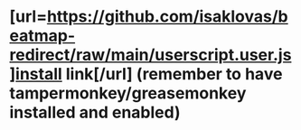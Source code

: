 # [url=https://github.com/isaklovas/beatmap-redirect/raw/main/userscript.user.js]install link[/url] (remember to have tampermonkey/greasemonkey installed and enabled)
